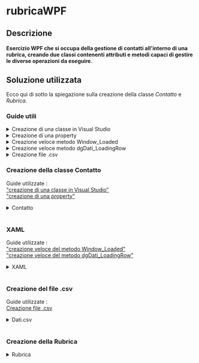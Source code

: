 # rubricaWPF
## Descrizione
#### Esercizio WPF che si occupa della gestione di contatti all'interno di una rubrica, creando due classi contenenti attributi e metodi capaci di gestire le diverse operazioni da eseguire.

## Soluzione utilizzata
Ecco qui di sotto la spiegazione sulla creazione della classe <i>Contatto</i> e <i>Rubrica</i>.

### Guide utili 
 
<details>
<summary><a name="classe"></a>Creazione di una classe in Visual Studio</summary>
Per prima cosa facciamo click destro sul nostro progetto.<br>
<img src="https://github.com/MichelleMyBad/rubricaWPF/assets/127590227/90dde1a8-f3ab-4e0a-abbd-09eb3e3f90bd" width="195" height="120">
<br><br>
Proseguiamo poi col cliccare su <i>Aggiungi</i>,<br>
<img src="https://github.com/MichelleMyBad/rubricaWPF/assets/127590227/d67374b4-925f-4153-893c-012d22463c1d" width="165" height="195">
<br><br>
Poi su <i>Classe</i>.<br>
<img src="https://github.com/MichelleMyBad/rubricaWPF/assets/127590227/52117758-a2d3-4526-9d43-bfed6adc5d45" width="180" height="195">
<br><br>
Continuiamo selezionando <i>Classe</i>, per poi darle un nome ed infine aggiungerla al nostro progetto.<br>
<img src="https://github.com/MichelleMyBad/rubricaWPF/assets/127590227/55e9a6b4-06e8-4289-914e-717fe44921b7" width="500" height="300">
<br><br>
Troveremo ora la nuova classe all'interno del nostro progetto.<br>
<img src="https://github.com/MichelleMyBad/rubricaWPF/assets/127590227/0f0b970f-558d-47cf-92cb-2a0c3f78965a" width="220" height="175">
<br><br>
</details>

<details>
 <summary><a name="property"></a>Creazione di una property</summary>
 Iniziamo col fare click destro sul nome del nostro attributo per poi cliccare su <i>Azioni Rapide e Refactoring</i>.
 <br>
 <img src="https://github.com/MichelleMyBad/rubricaWPF/assets/127590227/4ca7e889-ce60-43a6-add1-9a138c0d7e31">
 <br><br>
 Concludiamo cliccando su <i>Incapsula il campo: nomeAttributo (e usa lo proprietà)</i>
 <br>
 <img src="https://github.com/MichelleMyBad/rubricaWPF/assets/127590227/5ba0aee3-3a57-4f86-b813-a52baa9c996d">
 <br><br>
</details>

<details>
<summary><a name="Window_Loaded"></a>Creazione veloce metodo Window_Loaded</summary>
Per la creazione del metodo <b><i>Window_Loaded</i></b> basterà semplicemente iniziare a scrivere la <i>property</i> <b><i>Loaded</i></b> e ci verrà automaticamente consigliato un <i>New Event Handler</i>, basterà quindi cliccare sull'opzione proposta ed il metodo verrà creato automaticamente anche all'interno del nostro <i>MainWindow.xaml.cs</i>
<br>
<img src="https://github.com/MichelleMyBad/rubricaWPF/assets/127590227/3f66689b-9938-4a22-8251-e93d378c20ac">
<br><br>
</details>

<details>
<summary><a name="LoadingRow"></a>Creazione veloce metodo dgDati_LoadingRow</summary>
Facciamo click sinistro sulla nostra <i>DataGrid</i> per poi andare a controllarne le <i>properties</i>.<br>
<img src="https://github.com/MichelleMyBad/rubricaWPF/assets/127590227/7d03c312-1408-426a-963c-e1152a149d40"><br>
<img src="https://github.com/MichelleMyBad/rubricaWPF/assets/127590227/01f15468-8753-4139-a145-d70599b4f767" width="275" height="395">
<br><br>
Cerchiamo ora la <i>LoadingRow</i>, per poi fare doppio click sullo spazio subito a destra, di modo da creare automaticamente il metodo <b><i>dgDati_LoadingRow</i></b>.<br>
<img src="https://github.com/MichelleMyBad/rubricaWPF/assets/127590227/d779fb4a-5aa1-4817-84fd-c8384f46d95d" width="275" height="395">
</details>

<details>
<summary><a name="csv"></a>Creazione file .csv</summary>
Iniziamo col fare click destro sul nostro progetto.<br>
<img src="https://github.com/MichelleMyBad/rubricaWPF/assets/127590227/90dde1a8-f3ab-4e0a-abbd-09eb3e3f90bd" width="195" height="120">
<br><br>
Clicchiamo su <i>Aggiungi</i>.<br>
<img src="https://github.com/MichelleMyBad/rubricaWPF/assets/127590227/d67374b4-925f-4153-893c-012d22463c1d" width="165" height="195">
<br><br>
Click su <i>Nuovo oggetto</i>. <br>
<img src="https://github.com/MichelleMyBad/rubricaWPF/assets/127590227/48792af7-e7c5-432e-8a19-03c350217580" width="305" height="335">
<br><br>
Creiamo infine il nostro file con estensione .csv. <br>
<img src="https://github.com/MichelleMyBad/rubricaWPF/assets/127590227/078dfba4-4826-433e-ad77-2095513f63e2">
<br><br>
Ricordiamoci infine di selezionare <i>Copy Always</i> all'interno delle proprietà del sostro file .csv per permettergli di creare il file nella stessa cartella del programma compilato, passaggio essenziale in quanto, se dimenticato, in caso si voglia richiamare il file all'interno del codice risulterà inesistente.<br>
<img src="https://github.com/MichelleMyBad/rubricaWPF/assets/127590227/816e2f29-0f64-48dd-b8c4-21c1a58cf9ce">
<br><br>
</details>





### Creazione della classe Contatto
Guide utilizzate :<br>
["creazione di una classe in Visual Studio"](#classe) <br>
["creazione di una property"](#property)
<details>
<summary>Contatto</summary>
La prima cosa da fare sarà creare la classe <i>Contatto</i> con i suoi attributi e metodi.
<details>
<summary>Attributi</summary>
    
```c#
internal class Contatto
{
    private string _numero;
    private string _cognome;
    private int _telefono;
```

Iniziamo col creare gli attributi necessari : <b><i>_numero</i></b>, <b><i>_cognome</i></b> e <b><i>_telefono</i></b>. Li dichiariamo come privati, di modo che non siano direttamente modificabili, rispettando così l'incapsulamento.<br>
<br>

```c#
    public string Nome { get; set; } // crea l'attributo senza esplicitarla
    public string Cognome { get => _cognome; set => _cognome = value; }
    public int Telefono { get => _telefono; set => _telefono = value; }
```    


Proseguiamo poi col creare una <i>property</i> per attributo, di modo da poterci accedere al di fuori della nostra classe. Per l'attributo <b><i>_nome</i></b> proviamo ad utilizzare una <i>property</i> che si occuperà di creare l'attributo senza esplicitarlo.
<br>
<br>

```c#
public int Numero {
    get {
        return _numero;
    }
    set {
        if (value < 0 || value > 100)
            throw new ArgumentOutOfRangeException();

        _numero = value; // value è il valore che gli passiamo, parola di c# che funziona in automatico  
        
    }
}
```
Per la creazione della <i>property</i> per il nostro attributo <b><i>_numero</i></b> la situazione sarà un po' più complicata, dato che per il <i>set</i> sarà necessario controllare che il valore non sfori dal nostro range di 100 elementi.
</details>


<details>
<summary>Costruttori</summary>



```c#
public Contatto() { }
```
Creiamo per prima cosa il costruttore di default.
<br><br>

```c#
public Contatto(int numero, string nome, string cognome, string telefono)
{
    Numero = numero;
    Nome = nome;
    Cognome = cognome;
    Telefono = telefono;
}
```
Proseguiamo con il creare un costruttore da utilizzare in caso si vogliano preimpostare i valori di tutti gli attributi.
<br><br>

```c#
public Contatto (string riga)
{
    string[] campi = riga.Split(';');


    if (campi.Length >= 4)
    {
        int pk=0; //chiave identificativa
        int.TryParse(campi[0], out pk);// prova a convertire la variabile e metterla in pk, se non è un intero mette 0  
        this.Numero = pk;
        this.Nome = campi[1];
        this.Cognome = campi[2];
        this.Telefono = campi[3];
    }


}

```
Concludiamo col creare un costruttore che si occupa di ricavare da una <i>stringa</i> i dati necessare ad inizzializzare il nostro oggetto.


</details>

</details>
<br>

### XAML
Guide utilizzate :<br> 
["creazione veloce del metodo Window_Loaded"](#Window_Loaded) <br>
["creazione veloce del metodo dgDati_LoadingRow"](#LoadingRow)


<details>
<summary>XAML</summary>

Occupiamoci ora di alcuni accorgimenti necessari nel nostro <i>MainWindow.xaml</i>.

```xml
<Window x:Class="Rubrica.MainWindow"
        xmlns="http://schemas.microsoft.com/winfx/2006/xaml/presentation"
        xmlns:x="http://schemas.microsoft.com/winfx/2006/xaml"
        xmlns:d="http://schemas.microsoft.com/expression/blend/2008"
        xmlns:mc="http://schemas.openxmlformats.org/markup-compatibility/2006"
        xmlns:local="clr-namespace:Rubrica"
        mc:Ignorable="d"
        Title="Rubrica" 
        Height="450" Width="800"
        WindowStartupLocation="CenterScreen" 
        Loaded="Window_Loaded"
        >
```
Oggiungiamo le <i>property</i> <b><i>WindowStartupLocation="CenterScreen"</i></b>, per fare in modo che il nostro programma venga visualizzato al centro dello schermo, e  <b><i>Loaded="Window_Loaded"</i></b> per fare in modo di avere una funzione che viene chiamata una volta caricata la parte grafica del programma.
<br><br>

```xml
<Grid>
    <DataGrid x:Name="dgDati" LoadingRow="dgDati_LoadingRow"></DataGrid>
</Grid>
```
Creaiamo poi una griglia, all'interno della quale inserire una <b><i>DataGrid</i></b> nella quale andare poi a mostrare graficamente la nostra lista di contatti. Ricordiamoci di creare il metodo <i><b>dsDati_LoadingRow</b></i> tramite <i>property</i>, il quale si occupera di gestire operazioni al caricamento di ogni riga.

</details>
<br>

### Creazione del file .csv
Guide utilizzate :<br>
[Creazione file .csv](#csv)
<details>
<summary>Dati.csv</summary>

Proseguiamo col creare un file csv nel quale inserire i dati da andare a leggere per la creazione dei contatti.
<br>

```csv
PK;Nome;Cognome;Telefono
```
Seguiamo questa struttura per la scrittura dei diversi contatti, con PK facente da chiave identificativa per il singolo contatto.
</details>
<br>

### Creazione della Rubrica
<details>
<summary>Rubrica</summary>
Proseguiamo ora con la creazione della nostra rubrica, che dovrà essere in grado di gestire fino a 100 oggetti di tipo <i>Contatto</i>. <br><br>

```c#
public partial class MainWindow : Window
{
    Brush background;
    public MainWindow() 
    {
        InitializeComponent(); 
        background = dgDati.Background;
    }
```
Prima di tutto creaiamo un <i>Brush</i> nel quale immagazzinare il colore di default da mettere come sfondo per le righe contenenti un contatto valido.

<details>
<summary>Window_Loaded</summary>

```c#
private void Window_Loaded(object sender, RoutedEventArgs e) //fa tutto dopo che viene caricata la grafica
{
    int idx = 0;
```
Iniziamo col creare un indice che ci permetta di riempire il nostro vettore di <i><b>Contatto</b></i>.<br><br>

```c#
    try
    {
        const int MAX = 100;

        StreamReader fin = new StreamReader("Dati.csv");
        fin.ReadLine();

        Contatto[] contatti = new Contatto[MAX];

        while (!fin.EndOfStream)
        {
            if (idx < MAX) // metto le parti del csv finchè ci stanno, se sono più di 100 non ci stanno più quindi smettere di inserirle se no va in errore
            {
                string riga = fin.ReadLine();
                Contatto c = new Contatto(riga);
                contatti[idx++] = c;
            }
            else { break; }
        }

        for (; idx < MAX; idx++) // creo i contatti vuoti se c'è ancora spazio
        {
            Contatto c = new Contatto();
            contatti[idx] = c;
        }

        dgDati.ItemsSource = contatti;
    }
    catch (Exception ex)
    {
        MessageBox.Show($"Nono\n {ex.Message} alla riga numero {idx}");
    }
}
```
Proseguiamo con un <i><b>try-catch</b></i>, all'interno del quale creare un array di <i><b>Contatto</b></i> nel quale inserire, finchè dsponibile, contatti presi dal file <i>Dati.csv</i>, per poi finire di riempire il vettore con contatti vuoti.

</details>
<details>
<summary>dsDati_LoadingRow</summary>

```c#
private void dgDati_LoadingRow(object sender, DataGridRowEventArgs e)
{
    Contatto c = e.Row.Item as Contatto;//as ti mette l'item in c solo se è un contatto
    if (c != null) {

        if (c.Numero != 0 && c.Telefono[0] == '3') { 
        
            e.Row.Background = Brushes.Yellow;

        }
        else if (c.Numero == 0)
        {
            e.Row.Background= Brushes.Red;
        }
        else
        {
            e.Row.Background= background;
        }
    }
}
```
All'interno del metodo <i><b>dgDati_LoadingRow</b></i> ci occuperemo invece di inserire in ogni rriga della <i>Grid</i> un contatto che, in caso sia vuoto o presenti una chiave identificativa invalida, verrà colorato interamente di rosso, in caso abbia un numero di telefono che inizi per <i>3</i> verrà colorato in giallo, altrimenti sarà colorato con il colore di default salvato in precedenza (vedi immagine).<br>
<img src="https://github.com/MichelleMyBad/rubricaWPF/assets/127590227/a25da537-acf0-4754-8521-95c738d9f469" width="820" height="450">
</details>
</details>







